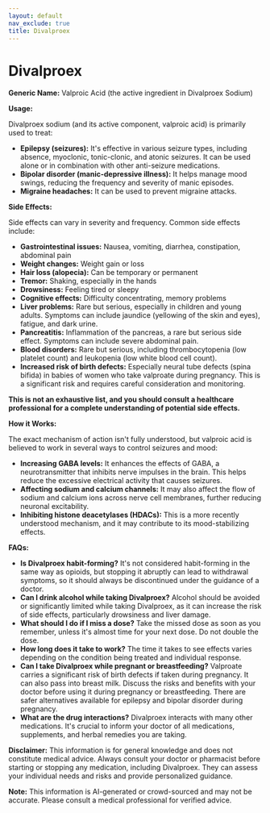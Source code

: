 ```yaml
---
layout: default
nav_exclude: true
title: Divalproex
---
```


# Divalproex

**Generic Name:** Valproic Acid (the active ingredient in Divalproex Sodium)

**Usage:**

Divalproex sodium (and its active component, valproic acid) is primarily used to treat:

* **Epilepsy (seizures):** It's effective in various seizure types, including absence, myoclonic, tonic-clonic, and atonic seizures. It can be used alone or in combination with other anti-seizure medications.
* **Bipolar disorder (manic-depressive illness):** It helps manage mood swings, reducing the frequency and severity of manic episodes.
* **Migraine headaches:** It can be used to prevent migraine attacks.


**Side Effects:**

Side effects can vary in severity and frequency.  Common side effects include:

* **Gastrointestinal issues:** Nausea, vomiting, diarrhea, constipation, abdominal pain
* **Weight changes:** Weight gain or loss
* **Hair loss (alopecia):**  Can be temporary or permanent
* **Tremor:** Shaking, especially in the hands
* **Drowsiness:** Feeling tired or sleepy
* **Cognitive effects:** Difficulty concentrating, memory problems
* **Liver problems:**  Rare but serious, especially in children and young adults.  Symptoms can include jaundice (yellowing of the skin and eyes), fatigue, and dark urine.
* **Pancreatitis:** Inflammation of the pancreas, a rare but serious side effect. Symptoms can include severe abdominal pain.
* **Blood disorders:**  Rare but serious, including thrombocytopenia (low platelet count) and leukopenia (low white blood cell count).
* **Increased risk of birth defects:**  Especially neural tube defects (spina bifida) in babies of women who take valproate during pregnancy.  This is a significant risk and requires careful consideration and monitoring.

**This is not an exhaustive list, and you should consult a healthcare professional for a complete understanding of potential side effects.**


**How it Works:**

The exact mechanism of action isn't fully understood, but valproic acid is believed to work in several ways to control seizures and mood:

* **Increasing GABA levels:** It enhances the effects of GABA, a neurotransmitter that inhibits nerve impulses in the brain. This helps reduce the excessive electrical activity that causes seizures.
* **Affecting sodium and calcium channels:** It may also affect the flow of sodium and calcium ions across nerve cell membranes, further reducing neuronal excitability.
* **Inhibiting histone deacetylases (HDACs):**  This is a more recently understood mechanism, and it may contribute to its mood-stabilizing effects.

**FAQs:**

* **Is Divalproex habit-forming?**  It's not considered habit-forming in the same way as opioids, but stopping it abruptly can lead to withdrawal symptoms, so it should always be discontinued under the guidance of a doctor.
* **Can I drink alcohol while taking Divalproex?**  Alcohol should be avoided or significantly limited while taking Divalproex, as it can increase the risk of side effects, particularly drowsiness and liver damage.
* **What should I do if I miss a dose?**  Take the missed dose as soon as you remember, unless it's almost time for your next dose.  Do not double the dose.
* **How long does it take to work?** The time it takes to see effects varies depending on the condition being treated and individual response.
* **Can I take Divalproex while pregnant or breastfeeding?**  Valproate carries a significant risk of birth defects if taken during pregnancy.  It can also pass into breast milk.  Discuss the risks and benefits with your doctor before using it during pregnancy or breastfeeding.  There are safer alternatives available for epilepsy and bipolar disorder during pregnancy.
* **What are the drug interactions?**  Divalproex interacts with many other medications. It's crucial to inform your doctor of all medications, supplements, and herbal remedies you are taking.


**Disclaimer:** This information is for general knowledge and does not constitute medical advice. Always consult your doctor or pharmacist before starting or stopping any medication, including Divalproex.  They can assess your individual needs and risks and provide personalized guidance.


**Note:** This information is AI-generated or crowd-sourced and may not be accurate. Please consult a medical professional for verified advice.